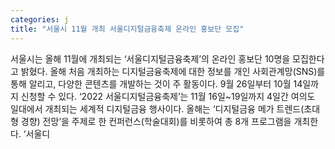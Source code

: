 ```yaml
---
categories: j
title: "서울시 11월 개최 서울디지털금융축제 온라인 홍보단 모집"
---
```

서울시는 올해 11월에 개최되는 ‘서울디지털금융축제’의 온라인 홍보단 10명을 모집한다고 밝혔다. 올해 처음 개최하는 디지털금융축제에 대한 정보를 개인 사회관계망(SNS)를 통해 알리고, 다양한 콘텐츠를 개발하는 것이 주 활동이다. 9월 26일부터 10월 14일까지 신청할 수 있다. ‘2022 서울디지털금융축제’는 11월 16일~19일까지 4일간 여의도 일대에서 개최되는 세계적 디지털금융 행사이다. 올해는 ‘디지털금융 메가 트렌드(초대형 경향) 전망’을 주제로 한 컨퍼런스(학술대회)를 비롯하여 총 8개 프로그램을 개최한다. ‘서울디
